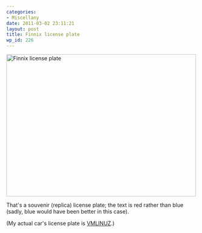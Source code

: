```yaml
---
categories:
- Miscellany
date: 2011-03-02 23:11:21
layout: post
title: Finnix license plate
wp_id: 226
---
```

[<img src="http://farm6.static.flickr.com/5171/5492875934_6e17e9010f.jpg" width="500" height="374" alt="Finnix license plate" />](http://www.flickr.com/photos/fo0bar/5492875934/ "Finnix license plate by Ryan Finnie, on Flickr")

That's a souvenir (replica) license plate; the text is red rather than blue (sadly, blue would have been better in this case).

(My actual car's license plate is [VMLINUZ](http://www.flickr.com/photos/fo0bar/3039641474/).)
